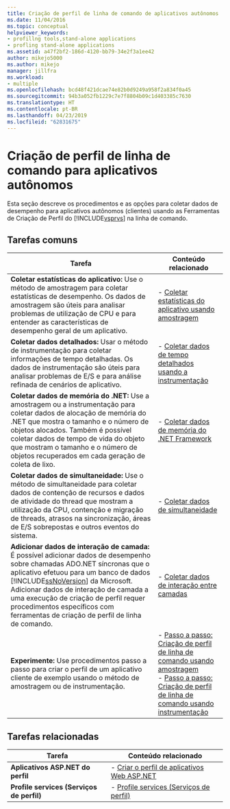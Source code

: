 ```yaml
---
title: Criação de perfil de linha de comando de aplicativos autônomos | Microsoft Docs
ms.date: 11/04/2016
ms.topic: conceptual
helpviewer_keywords:
- profillng tools,stand-alone applications
- profling stand-alone applications
ms.assetid: a47f2bf2-186d-4120-bb79-34e2f3a1ee42
author: mikejo5000
ms.author: mikejo
manager: jillfra
ms.workload:
- multiple
ms.openlocfilehash: bcd48f421dcae74e82b0d9249a958f2a834f0a45
ms.sourcegitcommit: 94b3a052fb1229c7e7f8804b09c1d403385c7630
ms.translationtype: HT
ms.contentlocale: pt-BR
ms.lasthandoff: 04/23/2019
ms.locfileid: "62831675"
---
```

# <a name="command-line-profiling-of-stand-alone-applications"></a>Criação de perfil de linha de comando para aplicativos autônomos
Esta seção descreve os procedimentos e as opções para coletar dados de desempenho para aplicativos autônomos (clientes) usando as Ferramentas de Criação de Perfil do [!INCLUDE[vsprvs](../code-quality/includes/vsprvs_md.md)] na linha de comando.

## <a name="common-tasks"></a>Tarefas comuns

| Tarefa | Conteúdo relacionado |
| - | - |
| **Coletar estatísticas do aplicativo:** Use o método de amostragem para coletar estatísticas de desempenho. Os dados de amostragem são úteis para analisar problemas de utilização de CPU e para entender as características de desempenho geral de um aplicativo. | -   [Coletar estatísticas do aplicativo usando amostragem](../profiling/collecting-application-statistics-for-stand-alone-applications.md) |
| **Coletar dados detalhados:** Usar o método de instrumentação para coletar informações de tempo detalhadas. Os dados de instrumentação são úteis para analisar problemas de E/S e para análise refinada de cenários de aplicativo. | -   [Coletar dados de tempo detalhados usando a instrumentação](../profiling/collecting-detailed-timing-data-for-a-stand-alone-application.md) |
| **Coletar dados de memória do .NET:** Use a amostragem ou a instrumentação para coletar dados de alocação de memória do .NET que mostra o tamanho e o número de objetos alocados. Também é possível coletar dados de tempo de vida do objeto que mostram o tamanho e o número de objetos recuperados em cada geração de coleta de lixo. | -   [Coletar dados de memória do .NET Framework](../profiling/collecting-dotnet-framework-memory-data-for-stand-alone-applications.md) |
| **Coletar dados de simultaneidade:** Use o método de simultaneidade para coletar dados de contenção de recursos e dados de atividade do thread que mostram a utilização da CPU, contenção e migração de threads, atrasos na sincronização, áreas de E/S sobrepostas e outros eventos do sistema. | -   [Coletar dados de simultaneidade](../profiling/collecting-concurrency-data-for-stand-alone-applications.md) |
| **Adicionar dados de interação de camada:** É possível adicionar dados de desempenho sobre chamadas ADO.NET síncronas que o aplicativo efetuou para um banco de dados [!INCLUDE[ssNoVersion](../data-tools/includes/ssnoversion_md.md)] da Microsoft. Adicionar dados de interação de camada a uma execução de criação de perfil requer procedimentos específicos com ferramentas de criação de perfil de linha de comando. | -   [Coletar dados de interação entre camadas](../profiling/adding-tier-interaction-data-from-the-command-line.md) |
| **Experimente:** Use procedimentos passo a passo para criar o perfil de um aplicativo cliente de exemplo usando o método de amostragem ou de instrumentação. | -   [Passo a passo: Criação de perfil de linha de comando usando amostragem](../profiling/walkthrough-command-line-profiling-using-sampling.md)<br />-   [Passo a passo: Criação de perfil de linha de comando usando instrumentação](/visualstudio/profiling/command-line-profiling-of-stand-alone-applications) |

## <a name="related-tasks"></a>Tarefas relacionadas

|Tarefa|Conteúdo relacionado|
|----------|---------------------|
|**Aplicativos ASP.NET do perfil**|-   [Criar o perfil de aplicativos Web ASP.NET](../profiling/command-line-profiling-of-aspnet-web-applications.md)|
|**Profile services (Serviços de perfil)**|-   [Profile services (Serviços de perfil)](../profiling/command-line-profiling-of-services.md)|